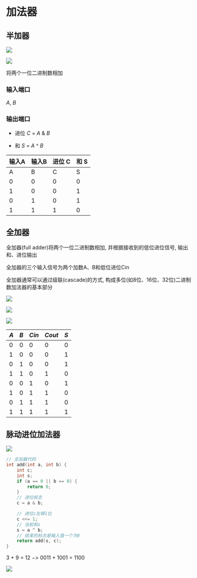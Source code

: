 <!--
 * @Description: 
 * @Version: 1.0
 * @Author: DaLao
 * @Email: dalao@xxx.com
 * @Date: 2021-11-14 01:04:15
 * @LastEditors: Please set LastEditors
 * @LastEditTime: 2023-10-28 18:29:02
-->

# 加法器

## 半加器

![](https://cdn.hurra.ltd/img/330px-Half_Adder.svg.png)

![](https://cdn.hurra.ltd/img/39673413-470a88f4-516e-11e8-9bc3-b0452be1482e.png)

将两个一位二进制数相加

### 输入端口

$A$, $B$

### 输出端口

- 进位 $C$ = $A$ & $B$

- 和 $S$ = $A$ ^ $B$

| 输入A | 输入B | 进位 C | 和 S |
| ----- | ----- | ------ | ---- |
| A     | B     | C      | S    |
| 0     | 0     | 0      | 0    |
| 1     | 0     | 0      | 1    |
| 0     | 1     | 0      | 1    |
| 1     | 1     | 1      | 0    |

## 全加器

全加器(full adder)将两个一位二进制数相加, 并根据接收到的低位进位信号, 输出和、进位输出

全加器的三个输入信号为两个加数A、B和低位进位Cin

全加器通常可以通过级联(cascade)的方式, 构成多位(如8位、16位、32位)二进制数加法器的基本部分

![](https://cdn.hurra.ltd/img/2880px-Full-adder_logic_diagram.svg.png)

![](https://cdn.hurra.ltd/img/39673408-3e4f3e44-516e-11e8-8c7b-1d78b3f7f28b.png)

![](https://cdn.hurra.ltd/img/440px-1-bit_full-adder.svg.png)

| $A$ | $B$ | $Cin$ | $Cout$ | $S$ |
| --- | --- | ----- | ------ | --- |
| 0   | 0   | 0     | 0      | 0   |
| 1   | 0   | 0     | 0      | 1   |
| 0   | 1   | 0     | 0      | 1   |
| 1   | 1   | 0     | 1      | 0   |
| 0   | 0   | 1     | 0      | 1   |
| 1   | 0   | 1     | 1      | 0   |
| 0   | 1   | 1     | 1      | 0   |
| 1   | 1   | 1     | 1      | 1   |

## 脉动进位加法器

![](https://cdn.hurra.ltd/img/2880px-4-bit_ripple_carry_adder.svg.png)

```c
// 全加器代码
int add(int a, int b) {
    int c;
    int s;
    if (a == 0 || b == 0) {
        return 0;
    }
    // 进位标志
    c = a & b;

    // 进位c左移1位
    c <<= 1;
    // 当前和s
    s = a ^ b;
    // 结束的标志是输入值一个为0
    return add(s, c);
}
```

3 + 9 = 12 $->$ 0011 + 1001 = 1100

![](https://cdn.hurra.ltd/img/20211114030937.png)
